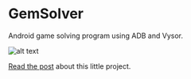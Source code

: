 # GemSolver
Android game solving program using ADB and Vysor.

![alt text](http://www.robbomb.com/wp-content/uploads/2016/04/bejeweled-game-screen-522x510.jpg
 "Bejeweled screenshot")


[Read the post](http://www.robbomb.com/2016/04/game-solver/) about this little project.

